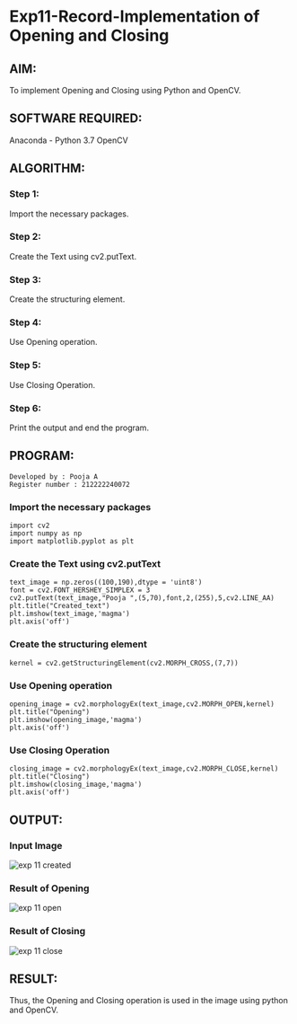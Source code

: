 # Exp11-Record-Implementation of Opening and Closing
## AIM:
To implement Opening and Closing using Python and OpenCV.

## SOFTWARE REQUIRED:
Anaconda - Python 3.7
OpenCV

## ALGORITHM:
### Step 1:
Import the necessary packages.

### Step 2:
Create the Text using cv2.putText.

### Step 3:
Create the structuring element.

### Step 4:
Use Opening operation.

### Step 5:
Use Closing Operation.

### Step 6:
Print the output and end the program.

## PROGRAM:
```
Developed by : Pooja A
Register number : 212222240072
```

### Import the necessary packages
```
import cv2
import numpy as np
import matplotlib.pyplot as plt
```

### Create the Text using cv2.putText
```
text_image = np.zeros((100,190),dtype = 'uint8')
font = cv2.FONT_HERSHEY_SIMPLEX = 3
cv2.putText(text_image,"Pooja ",(5,70),font,2,(255),5,cv2.LINE_AA)
plt.title("Created_text")
plt.imshow(text_image,'magma')
plt.axis('off')
```

### Create the structuring element
```
kernel = cv2.getStructuringElement(cv2.MORPH_CROSS,(7,7))
```

### Use Opening operation
```
opening_image = cv2.morphologyEx(text_image,cv2.MORPH_OPEN,kernel)
plt.title("Opening")
plt.imshow(opening_image,'magma')
plt.axis('off')
```

### Use Closing Operation
```
closing_image = cv2.morphologyEx(text_image,cv2.MORPH_CLOSE,kernel)
plt.title("Closing")
plt.imshow(closing_image,'magma')
plt.axis('off')
```

## OUTPUT:
### Input Image
![exp 11 created](https://github.com/poojaanbu0/OPENING--CLOSING/assets/119390329/36f735de-849a-4867-a2cc-86177459cfc5)

### Result of Opening
![exp 11 open](https://github.com/poojaanbu0/OPENING--CLOSING/assets/119390329/01b016c0-1072-4251-a899-756b5fd7e3ab)

### Result of Closing
![exp 11 close](https://github.com/poojaanbu0/OPENING--CLOSING/assets/119390329/3b4a80c0-e783-449e-abf2-66540c2d09f1)

## RESULT:
Thus, the Opening and Closing operation is used in the image using python and OpenCV.
